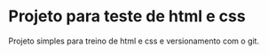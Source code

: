 # Projeto para teste de html e css

Projeto simples para treino de html e css e versionamento com o git.
